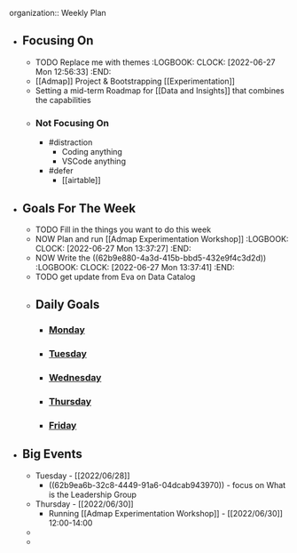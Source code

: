 organization:: Weekly Plan

- ## Focusing On
	- TODO Replace me with themes
	  :LOGBOOK:
	  CLOCK: [2022-06-27 Mon 12:56:33]
	  :END:
	- [[Admap]] Project & Bootstrapping [[Experimentation]]
	- Setting a mid-term Roadmap for [[Data and Insights]] that combines the capabilities
	- ### Not Focusing On
		- #distraction
			- Coding anything
			- VSCode anything
		- #defer
			- [[airtable]]
- ## Goals For The Week
	- TODO Fill in the things you want to do this week
	- NOW Plan and run [[Admap Experimentation Workshop]]
	  :LOGBOOK:
	  CLOCK: [2022-06-27 Mon 13:37:27]
	  :END:
	- NOW  Write the ((62b9e880-4a3d-415b-bbd5-432e9f4c3d2d))
	  :LOGBOOK:
	  CLOCK: [2022-06-27 Mon 13:37:41]
	  :END:
	- TODO get update from Eva on Data Catalog
	- ## Daily Goals
		- ### [Monday]([[2022/07/04]])
		- ### [Tuesday]([[2022/06/28]])
		- ### [Wednesday]([[2022/06/29]])
		- ### [Thursday]([[2022/06/30]])
		- ### [Friday]([[2022/07/01]])
- ## Big Events
	- Tuesday - [[2022/06/28]]
		- ((62b9ea6b-32c8-4449-91a6-04dcab943970)) - focus on What is the Leadership Group
	- Thursday - [[2022/06/30]]
		- Running [[Admap Experimentation Workshop]] - [[2022/06/30]] 12:00-14:00
	-
	-
